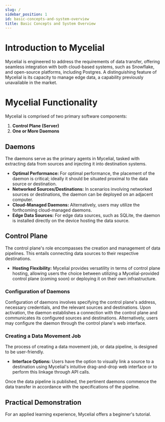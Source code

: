 ```yaml
---
slug: /
sidebar_position: 1
id: basic-concepts-and-system-overview
title: Basic Concepts and System Overview
---
```


# Introduction to Mycelial

Mycelial is engineered to address the requirements of data transfer, offering seamless integration with both cloud-based systems, such as Snowflake, and open-source platforms, including Postgres. A distinguishing feature of Mycelial is its capacity to manage edge data, a capability previously unavailable in the market.

# Mycelial Functionality

Mycelial is comprised of two primary software components: 

1. **Control Plane (Server)**
2. **One or More Daemons**

## Daemons

The daemons serve as the primary agents in Mycelial, tasked with extracting data from sources and injecting it into destination systems. 

- **Optimal Performance:** For optimal performance, the placement of the daemon is critical; ideally it should be situated proximal to the data source or destination.
- **Networked Sources/Destinations:** In scenarios involving networked sources or destinations, the daemon can be deployed on an adjacent computer.
- **Cloud-Managed Daemons:** Alternatively, users may utilize the forthcoming cloud-managed daemons.
- **Edge Data Sources:** For edge data sources, such as SQLite, the daemon is installed directly on the device hosting the data source.

## Control Plane

The control plane's role encompasses the creation and management of data pipelines. This entails connecting data sources to their respective destinations. 

- **Hosting Flexibility:** Mycelial provides versatility in terms of control plane hosting, allowing users the choice between utilizing a Mycelial-provided control plane (coming soon) or deploying it on their own infrastructure.

### Configuration of Daemons

Configuration of daemons involves specifying the control plane's address, necessary credentials, and the relevant sources and destinations. Upon activation, the daemon establishes a connection with the control plane and communicates its configured sources and destinations. Alternatively, users may configure the daemon through the control plane's web interface.

### Creating a Data Movement Job

The process of creating a data movement job, or data pipeline, is designed to be user-friendly.

- **Interface Options:** Users have the option to visually link a source to a destination using Mycelial's intuitive drag-and-drop web interface or to perform this linkage through API calls.

Once the data pipeline is published, the pertinent daemons commence the data transfer in accordance with the specifications of the pipeline.

## Practical Demonstration

For an applied learning experience, Mycelial offers a beginner's tutorial.
